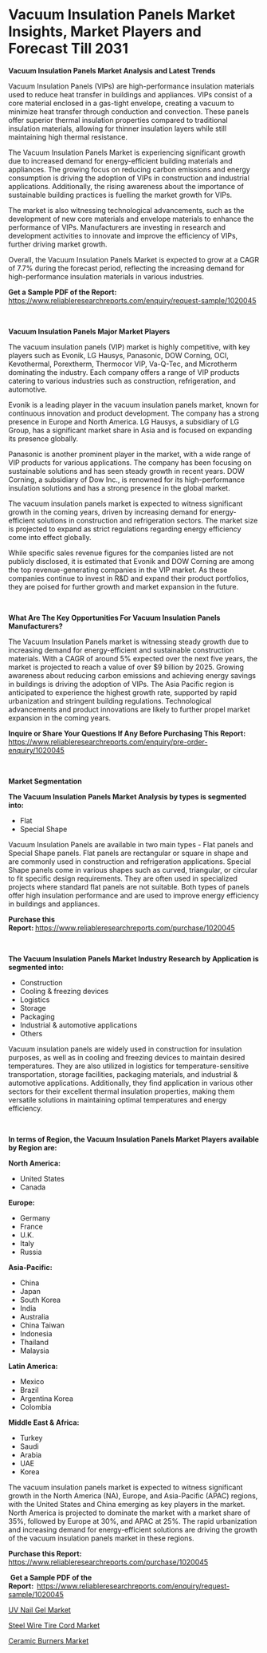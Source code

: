 <p><h1>Vacuum Insulation Panels Market Insights, Market Players and Forecast Till 2031</h1></p><p><strong>Vacuum Insulation Panels Market Analysis and Latest Trends</strong></p>
<p><p>Vacuum Insulation Panels (VIPs) are high-performance insulation materials used to reduce heat transfer in buildings and appliances. VIPs consist of a core material enclosed in a gas-tight envelope, creating a vacuum to minimize heat transfer through conduction and convection. These panels offer superior thermal insulation properties compared to traditional insulation materials, allowing for thinner insulation layers while still maintaining high thermal resistance.</p><p>The Vacuum Insulation Panels Market is experiencing significant growth due to increased demand for energy-efficient building materials and appliances. The growing focus on reducing carbon emissions and energy consumption is driving the adoption of VIPs in construction and industrial applications. Additionally, the rising awareness about the importance of sustainable building practices is fuelling the market growth for VIPs.</p><p>The market is also witnessing technological advancements, such as the development of new core materials and envelope materials to enhance the performance of VIPs. Manufacturers are investing in research and development activities to innovate and improve the efficiency of VIPs, further driving market growth.</p><p>Overall, the Vacuum Insulation Panels Market is expected to grow at a CAGR of 7.7% during the forecast period, reflecting the increasing demand for high-performance insulation materials in various industries.</p></p>
<p><strong>Get a Sample PDF of the Report:&nbsp;</strong> <a href="https://www.reliableresearchreports.com/enquiry/request-sample/1020045">https://www.reliableresearchreports.com/enquiry/request-sample/1020045</a></p>
<p>&nbsp;</p>
<p><strong>Vacuum Insulation Panels Major Market Players</strong></p>
<p><p>The vacuum insulation panels (VIP) market is highly competitive, with key players such as Evonik, LG Hausys, Panasonic, DOW Corning, OCI, Kevothermal, Porextherm, Thermocor VIP, Va-Q-Tec, and Microtherm dominating the industry. Each company offers a range of VIP products catering to various industries such as construction, refrigeration, and automotive.</p><p>Evonik is a leading player in the vacuum insulation panels market, known for continuous innovation and product development. The company has a strong presence in Europe and North America. LG Hausys, a subsidiary of LG Group, has a significant market share in Asia and is focused on expanding its presence globally.</p><p>Panasonic is another prominent player in the market, with a wide range of VIP products for various applications. The company has been focusing on sustainable solutions and has seen steady growth in recent years. DOW Corning, a subsidiary of Dow Inc., is renowned for its high-performance insulation solutions and has a strong presence in the global market.</p><p>The vacuum insulation panels market is expected to witness significant growth in the coming years, driven by increasing demand for energy-efficient solutions in construction and refrigeration sectors. The market size is projected to expand as strict regulations regarding energy efficiency come into effect globally.</p><p>While specific sales revenue figures for the companies listed are not publicly disclosed, it is estimated that Evonik and DOW Corning are among the top revenue-generating companies in the VIP market. As these companies continue to invest in R&D and expand their product portfolios, they are poised for further growth and market expansion in the future.</p></p>
<p>&nbsp;</p>
<p><strong>What Are The Key Opportunities For Vacuum Insulation Panels Manufacturers?</strong></p>
<p><p>The Vacuum Insulation Panels market is witnessing steady growth due to increasing demand for energy-efficient and sustainable construction materials. With a CAGR of around 5% expected over the next five years, the market is projected to reach a value of over $9 billion by 2025. Growing awareness about reducing carbon emissions and achieving energy savings in buildings is driving the adoption of VIPs. The Asia Pacific region is anticipated to experience the highest growth rate, supported by rapid urbanization and stringent building regulations. Technological advancements and product innovations are likely to further propel market expansion in the coming years.</p></p>
<p><strong>Inquire or Share Your Questions If Any Before Purchasing This Report:</strong> <a href="https://www.reliableresearchreports.com/enquiry/pre-order-enquiry/1020045">https://www.reliableresearchreports.com/enquiry/pre-order-enquiry/1020045</a></p>
<p>&nbsp;</p>
<p><strong>Market Segmentation</strong></p>
<p><strong>The Vacuum Insulation Panels Market Analysis by types is segmented into:</strong></p>
<p><ul><li>Flat</li><li>Special Shape</li></ul></p>
<p><p>Vacuum Insulation Panels are available in two main types - Flat panels and Special Shape panels. Flat panels are rectangular or square in shape and are commonly used in construction and refrigeration applications. Special Shape panels come in various shapes such as curved, triangular, or circular to fit specific design requirements. They are often used in specialized projects where standard flat panels are not suitable. Both types of panels offer high insulation performance and are used to improve energy efficiency in buildings and appliances.</p></p>
<p><strong>Purchase this Report:&nbsp;</strong><a href="https://www.reliableresearchreports.com/purchase/1020045">https://www.reliableresearchreports.com/purchase/1020045</a></p>
<p>&nbsp;</p>
<p><strong>The Vacuum Insulation Panels Market Industry Research by Application is segmented into:</strong></p>
<p><ul><li>Construction</li><li>Cooling & freezing devices</li><li>Logistics</li><li>Storage</li><li>Packaging</li><li>Industrial & automotive applications</li><li>Others</li></ul></p>
<p><p>Vacuum insulation panels are widely used in construction for insulation purposes, as well as in cooling and freezing devices to maintain desired temperatures. They are also utilized in logistics for temperature-sensitive transportation, storage facilities, packaging materials, and industrial & automotive applications. Additionally, they find application in various other sectors for their excellent thermal insulation properties, making them versatile solutions in maintaining optimal temperatures and energy efficiency.</p></p>
<p>&nbsp;</p>
<p><strong>In terms of Region, the Vacuum Insulation Panels Market Players available by Region are:</strong></p>
<p>
    <p> <strong> North America: </strong>
        <ul>
            <li>United States</li>
            <li>Canada</li>
        </ul>
        </p> 
    <p> <strong> Europe: </strong>
        <ul>
            <li>Germany</li>
            <li>France</li>
            <li>U.K.</li>
            <li>Italy</li>
            <li>Russia</li>
        </ul>
        </p> 
    <p> <strong> Asia-Pacific: </strong>
        <ul>
            <li>China</li>
            <li>Japan</li>
            <li>South Korea</li>
            <li>India</li>
            <li>Australia</li>
            <li>China Taiwan</li>
            <li>Indonesia</li>
            <li>Thailand</li>
            <li>Malaysia</li>
        </ul>
        </p> 
    <p> <strong> Latin America: </strong>
        <ul>
            <li>Mexico</li>
            <li>Brazil</li>
            <li>Argentina Korea</li>
            <li>Colombia</li>
        </ul>
        </p> 
    <p> <strong> Middle East & Africa: </strong>
        <ul>
            <li>Turkey</li>
            <li>Saudi</li>
            <li>Arabia</li>
            <li>UAE</li>
            <li>Korea</li>
        </ul>
    </p>
    </p>
<p><p>The vacuum insulation panels market is expected to witness significant growth in the North America (NA), Europe, and Asia-Pacific (APAC) regions, with the United States and China emerging as key players in the market. North America is projected to dominate the market with a market share of 35%, followed by Europe at 30%, and APAC at 25%. The rapid urbanization and increasing demand for energy-efficient solutions are driving the growth of the vacuum insulation panels market in these regions.</p></p>
<p><strong>Purchase this Report: </strong><a href="https://www.reliableresearchreports.com/purchase/1020045">https://www.reliableresearchreports.com/purchase/1020045</a></p>
<p>&nbsp;<strong>Get a Sample PDF of the Report:&nbsp;&nbsp;</strong><a href="https://www.reliableresearchreports.com/enquiry/request-sample/1020045">https://www.reliableresearchreports.com/enquiry/request-sample/1020045</a></p>
<p><strong></strong></p>
<p><p><a href="https://github.com/ruddyyedelwadw/Market-Research-Report-List-1/blob/main/uv-nail-gel-market.md">UV Nail Gel Market</a></p><p><a href="https://view.publitas.com/reportprime-1/steel-wire-tire-cord-market-provides-a-comprehensive-analysis-including-a-macro-overview-of-the-market-as-well-as-micro-details-such-as-market-size-and-competitive-landscape/">Steel Wire Tire Cord Market</a></p><p><a href="https://view.publitas.com/reportprime-1/ceramic-burners-market-growth-market-trends-covid-19-impact-and-forecasts-for-period-from-2023-2030/">Ceramic Burners Market</a></p></p>